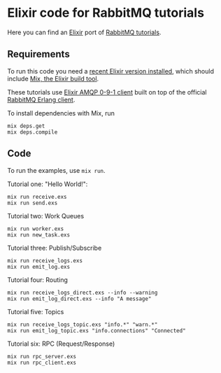 # Elixir code for RabbitMQ tutorials

Here you can find an [Elixir](http://elixir-lang.org) port of
[RabbitMQ tutorials](http://www.rabbitmq.com/getstarted.html).

## Requirements

To run this code you need a [recent Elixir version installed](http://elixir-lang.org/install.html),
which should include [Mix, the Elixir build tool](http://elixir-lang.org/docs/stable/mix/Mix.html).

These tutorials use [Elixir AMQP 0-9-1 client](https://github.com/pma/amqp) built
on top of the official [RabbitMQ Erlang client](https://www.rabbitmq.com/erlang-client-user-guide.html).

To install dependencies with Mix, run

    mix deps.get
    mix deps.compile

## Code

To run the examples, use `mix run`.

Tutorial one: "Hello World!":

    mix run receive.exs
    mix run send.exs

Tutorial two: Work Queues

    mix run worker.exs
    mix run new_task.exs

Tutorial three: Publish/Subscribe

    mix run receive_logs.exs
    mix run emit_log.exs

Tutorial four: Routing

    mix run receive_logs_direct.exs --info --warning
    mix run emit_log_direct.exs --info "A message"

Tutorial five: Topics

    mix run receive_logs_topic.exs "info.*" "warn.*"
    mix run emit_log_topic.exs "info.connections" "Connected"

Tutorial six: RPC (Request/Response)

    mix run rpc_server.exs
    mix run rpc_client.exs
